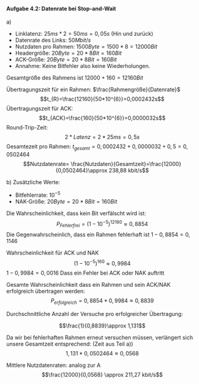 #### Aufgabe 4.2: Datenrate bei Stop-and-Wait

a)

- Linklatenz: $25ms * 2 =50ms =0,05s$ (Hin und zurück)
- Datenrate des Links: $50 Mbit/s$
- Nutzdaten pro Rahmen: $1500Byte = 1500*8 =12000 Bit$
- Headergröße: $20Byte =20*8Bit =160Bit$
- ACK-Größe: $20Byte =20*8 Bit =160Bit$
- Annahme: Keine Bitfehler also keine Wiederholungen.

Gesamtgröße des Rahmens ist $12000+160=12160Bit$

Übertragungszeit für ein Rahmen: $\frac{Rahmengröße}{Datenrate}$
$$t_{R}=\frac{12160}{50*10^{6}}=0,0002432s$$
Übertragungszeit für ACK:
$$t_{ACK}=\frac{160}{50*10^{6}}=0,0000032s$$
Round-Trip-Zeit:
$$2 * Latenz = 2* 25ms=0,5s$$
Gesamtezeit pro Rahmen:
$t_{gesamt}=0,0002432+0,0000032+0,5=0,0502464$
$$Nutzdatenrate= \frac{Nutzdaten}{Gesamtzeit}=\frac{12000}{0,0502464}\approx 238,88 kbit/s$$

b) 
Zusätzliche Werte:
- Bitfehlerrate: $10^{-5}$
- NAK-Größe: $20Byte =20*8 Bit =160Bit$

Die Wahrscheinlichkeit, dass kein Bit verfälscht wird ist:
$$P_{Fehlerfrei}= (1-10^{-5})^{12160} \approx 0,8854$$
Die Gegenwahrscheinlich, dass ein Rahmen fehlerhaft ist $1- 0,8854= 0,1146$

Wahrscheinlichkeit für ACK und NAK
$$(1-10^{-5})^{160} \approx 0,9984$$
$1- 0,9984 = 0,0016$ Dass ein Fehler bei ACK oder NAK auftritt

Gesamte Wahrscheinlichkeit dass ein Rahmen und sein ACK/NAK erfolgreich übertragen werden:
$$P_{erfolgreich}=0,8854*0,9984 \approx 0,8839$$

Durchschnittliche Anzahl der Versuche pro erfolgreicher Übertragung:

$$\frac{1}{0,8839}\approx 1,131$$

Da wir bei fehlerhaften Rahmen erneut versuchen müssen, verlängert sich unsere Gesamtzeit entsprechend: (Zeit aus Teil a))
$$1,131*0,0502464 \approx 0,0568$$

Mittlere Nutzdatenraten: analog zur A
$$\frac{12000}{0,0568} \approx 211,27 kbit/s$$